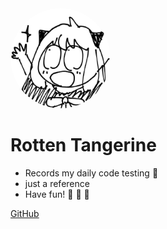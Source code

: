 <img width="160px" style="border-radius: 50%" bor src="_media/profile_img.jpg">

# **Rotten Tangerine**

- Records my daily code testing :memo:
- just a reference 
- Have fun! :tada: :tada: :tada:

[GitHub](https://github.com/RottenTangerine/LeetCode)
